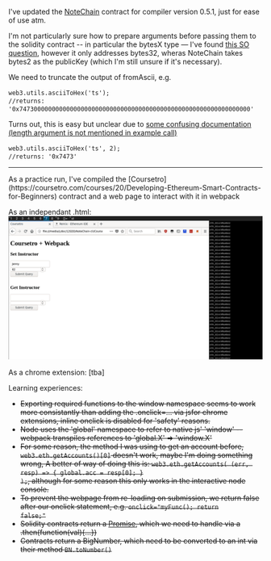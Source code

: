 I've updated the [NoteChain](https://gist.github.com/dylan-lom/de7abbe220df2bf81fa3183ebb3303bd) contract for compiler version 0.5.1, just for ease of use atm.

I'm not particularly sure how to prepare arguments before passing them to the solidity contract -- in particular the bytesX type — I've found <a href="https://ethereum.stackexchange.com/questions/23058/how-to-convert-string-to-bytes32-in-web3js">this SO question</a>, however it only addresses bytes32, wheras NoteChain takes bytes2 as the publicKey (which I'm still unsure if it's necessary).

We need to truncate the output of fromAscii, e.g.
<pre><code>web3.utils.asciiToHex('ts');
//returns: '0x7473000000000000000000000000000000000000000000000000000000000000'</code></pre>
Turns out, this is easy but unclear due to <a href="https://ethereum.stackexchange.com/questions/23058/how-to-convert-string-to-bytes32-in-web3js">some confusing documentation (length argument is not mentioned in example call)</a>
<pre><code>web3.utils.asciiToHex('ts', 2);
//returns: '0x7473'</code></pre>

<hr>
As a practice run, I've compiled the [Coursetro](https://coursetro.com/courses/20/Developing-Ethereum-Smart-Contracts-for-Beginners) contract and a web page to interact with it in webpack

As an independant .html:
<img src="../pub/09-coursetro.gif" alt="coursetro">

As a chrome extension:
[tba]

Learning experiences:
* <strike>Exporting required functions to the window namespace seems to work more consistantly than adding the .onclick=... via js<strike>for chrome extensions, inline onclick is disabled for 'safety' reasons.
* Node uses the 'global' namespace to refer to native js' 'window' -- webpack transpiles references to 'global.X' => 'window.X'
* For some reason, the method I was using to get an account before, <code>web3.eth.getAccounts()[0]</code> doesn't work, maybe I'm doing something wrong, A better of way of doing this is: <code>web3.eth.getAccounts( (err, resp) => { global.acc = resp[0]; } );</code>, although for some reason this only works in the interactive node console.
* To prevent the webpage from re-loading on submission, we return false after our onclick statement, e.g. <code>onclick="myFunc(); return false;"</code>
* Solidity contracts return a [Promise](https://developer.mozilla.org/en-US/docs/Web/JavaScript/Reference/Global_Objects/Promise), which we need to handle via a .then(function(val){...})
* Contracts return a BigNumber, which need to be converted to an int via their method <code>BN.toNumber()</code>
